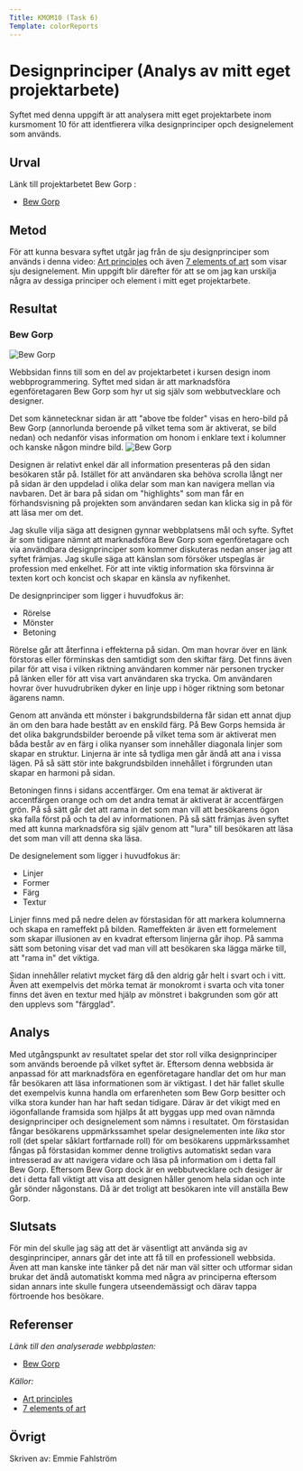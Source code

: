 ```yaml
---
Title: KMOM10 (Task 6)
Template: colorReports
---
```

Designprinciper (Analys av mitt eget projektarbete)
=======================

Syftet med denna uppgift är att analysera mitt eget projektarbete inom kursmoment 10 för att identfierera vilka designprinciper opch designelement som används.


Urval
-----------------------
Länk till projektarbetet Bew Gorp :

- <a href= "http://www.student.bth.se/~emfh21/dbwebb-kurser/design/me/kmom10">Bew Gorp</a>

Metod
-----------------------
För att kunna besvara syftet utgår jag från de sju designprinciper som används i denna video: <a href="https://www.youtube.com/watch?v=eapeL2fwdc8&list=PLKtP9l5q3ce-oz7aoBkk-oEn4xzGbtqxU&index=4">Art principles</a> och även <a href="https://www.youtube.com/watch?v=HZPIbqDFLI8&list=PLKtP9l5q3ce-oz7aoBkk-oEn4xzGbtqxU&index=4">7 elements of art</a> som visar sju designelement. Min uppgift blir därefter för att se om jag kan urskilja några av dessiga principer och element i mitt eget projektarbete.

Resultat
-----------------------
<h3 class="center-font">Bew Gorp</h3>
<img src= "../assets/img/bg.png" alt= "Bew Gorp" class="color-img">

Webbsidan finns till som en del av projektarbetet i kursen design inom webbprogrammering. Syftet med sidan är att marknadsföra egenföretagaren Bew Gorp som hyr ut sig själv som webbutvecklare och designer.

Det som kännetecknar sidan är att "above tbe folder" visas en hero-bild på Bew Gorp (annorlunda beroende på vilket tema som är aktiverat, se bild nedan) och nedanför visas information om honom i enklare text i kolumner och kanske någon mindre bild.
<img src= "../assets/img/bg-dark.png" alt= "Bew Gorp" class="color-img">

Designen är relativt enkel där all information presenteras på den sidan besökaren står på. Istället för att användaren ska behöva scrolla långt ner på sidan är den uppdelad i olika delar som man kan navigera mellan via navbaren. Det är bara på sidan om "highlights" som man får en förhandsvisning på projekten som användaren sedan kan klicka sig in på för att läsa mer om det. 

Jag skulle vilja säga att designen gynnar webbplatsens mål och syfte. Syftet är som tidigare nämnt att marknadsföra Bew Gorp som egenföretagare och via användbara designprinciper som kommer diskuteras nedan anser jag att syftet främjas. Jag skulle säga att känslan som försöker utspeglas är profession med enkelhet. För att inte viktig information ska försvinna är texten kort och koncist och skapar en känsla av nyfikenhet.

De designprinciper som ligger i huvudfokus är:
- Rörelse
- Mönster
- Betoning

Rörelse går att återfinna i effekterna på sidan. Om man hovrar över en länk förstoras eller förminskas den samtidigt som den skiftar färg. Det finns även pilar för att visa i vilken riktning användaren kommer när personen trycker på länken eller för att visa vart användaren ska trycka. Om användaren hovrar över huvudrubriken dyker en linje upp i höger riktning som betonar ägarens namn.

Genom att använda ett mönster i bakgrundsbilderna får sidan ett annat djup än om den bara hade bestått av en enskild färg. På Bew Gorps hemsida är det olika bakgrundsbilder beroende på vilket tema som är aktiverat men båda består av en färg i olika nyanser som innehåller diagonala linjer som skapar en struktur. Linjerna är inte så tydliga men går ändå att ana i vissa lägen. På så sätt stör inte bakgrundsbilden innehållet i förgrunden utan skapar en harmoni på sidan.

Betoningen finns i sidans accentfärger. Om ena temat är aktiverat är accentfärgen orange och om det andra temat är aktiverat är accentfärgen grön. På så sätt går det att rama in det som man vill att besökarens ögon ska falla först på och ta del av informationen. På så sätt främjas även syftet med att kunna marknadsföra sig själv genom att "lura" till besökaren att läsa det som man vill att denna ska läsa.

De designelement som ligger i huvudfokus är:
- Linjer
- Former
- Färg
- Textur

Linjer finns med på nedre delen av förstasidan för att markera kolumnerna och skapa en rameffekt på bilden. Rameffekten är även ett formelement som skapar illusionen av en kvadrat eftersom linjerna går ihop. På samma sätt som betoning visar det vad man vill att besökaren ska lägga märke till, att "rama in" det viktiga.

Sidan innehåller relativt mycket färg då den aldrig går helt i svart och i vitt. Även att exempelvis det mörka temat är monokromt i svarta och vita toner finns det även en textur med hjälp av mönstret i bakgrunden som gör att den upplevs som "färgglad".

Analys
-----------------------
Med utgångspunkt av resultatet spelar det stor roll vilka designprinciper som används beroende på vilket syftet är. Eftersom denna webbsida är anpassad för att marknadsföra en egenföretagare handlar det om hur man får besökaren att läsa informationen som är viktigast. I det här fallet skulle det exempelvis kunna handla om erfarenheten som Bew Gorp besitter och vilka stora kunder han har haft sedan tidigare. Därav är det vikigt med en iögonfallande framsida som hjälps åt att byggas upp med ovan nämnda designprinciper och designelement som nämns i resultatet. Om förstasidan fångar besökarens uppmärkssamhet spelar designelementen inte <i>lika</i> stor roll (det spelar såklart fortfarnade roll) för om besökarens uppmärkssamhet fångas på förstasidan kommer denne troligtivs automatiskt sedan vara intresserad av att navigera vidare och läsa på information om i detta fall Bew Gorp. Eftersom Bew Gorp dock är en webbutvecklare och desiger är det i detta fall viktigt att visa att designen håller genom hela sidan och inte går sönder någonstans. Då är det troligt att besökaren inte vill anställa Bew Gorp.

Slutsats
----------  
För min del skulle jag säg att det är väsentligt att använda sig av desginprinciper, annars går det inte att få till en professionell webbsida. Även att man kanske inte tänker på det när man väl sitter och utformar sidan brukar det ändå automatiskt komma med några av principerna eftersom sidan annars inte skulle fungera utseendemässigt och därav tappa förtroende hos besökare.

Referenser
-----------------------
  
<i>Länk till den analyserade webbplasten:</i>
- <a href= "http://www.student.bth.se/~emfh21/dbwebb-kurser/design/me/kmom10">Bew Gorp</a>

<i>Källor:</i>
- <a href= "https://www.youtube.com/watch?v=eapeL2fwdc8&list=PLKtP9l5q3ce-oz7aoBkk-oEn4xzGbtqxU&index=4">Art principles</a>
- <a href="https://www.youtube.com/watch?v=HZPIbqDFLI8&list=PLKtP9l5q3ce-oz7aoBkk-oEn4xzGbtqxU&index=4">7 elements of art</a>


Övrigt
-----------------------
Skriven av: Emmie Fahlström